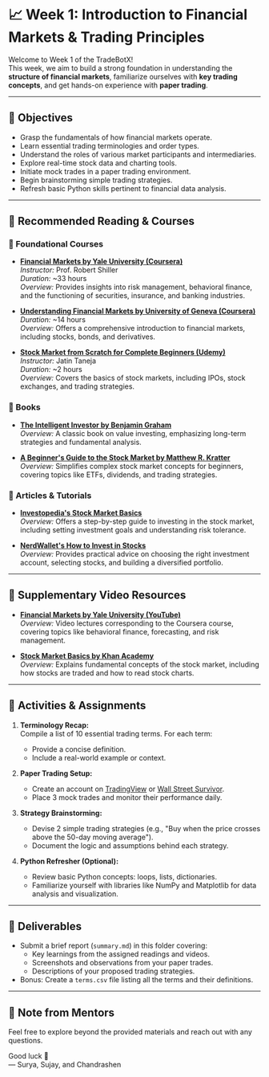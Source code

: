 # 📈 Week 1: Introduction to Financial Markets & Trading Principles

Welcome to Week 1 of the TradeBotX!  
This week, we aim to build a strong foundation in understanding the **structure of financial markets**, familiarize ourselves with **key trading concepts**, and get hands-on experience with **paper trading**.

---

## 🧠 Objectives

- Grasp the fundamentals of how financial markets operate.
- Learn essential trading terminologies and order types.
- Understand the roles of various market participants and intermediaries.
- Explore real-time stock data and charting tools.
- Initiate mock trades in a paper trading environment.
- Begin brainstorming simple trading strategies.
- Refresh basic Python skills pertinent to financial data analysis.

---

## 📘 Recommended Reading & Courses

### 📗 Foundational Courses

- **[Financial Markets by Yale University (Coursera)](https://www.coursera.org/learn/financial-markets-global)**  
  *Instructor:* Prof. Robert Shiller  
  *Duration:* ~33 hours  
  *Overview:* Provides insights into risk management, behavioral finance, and the functioning of securities, insurance, and banking industries.

- **[Understanding Financial Markets by University of Geneva (Coursera)](https://www.coursera.org/learn/understanding-financial-markets)**  
  *Duration:* ~14 hours  
  *Overview:* Offers a comprehensive introduction to financial markets, including stocks, bonds, and derivatives.

- **[Stock Market from Scratch for Complete Beginners (Udemy)](https://www.udemy.com/course/stock-market-from-scratch-for-complete-beginners/)**  
  *Instructor:* Jatin Taneja  
  *Duration:* ~2 hours  
  *Overview:* Covers the basics of stock markets, including IPOs, stock exchanges, and trading strategies.

### 📘 Books

- **[The Intelligent Investor by Benjamin Graham](https://www.amazon.in/Intelligent-Investor-Definitive-Value-Investing/dp/0062312685)**  
  *Overview:* A classic book on value investing, emphasizing long-term strategies and fundamental analysis.

- **[A Beginner's Guide to the Stock Market by Matthew R. Kratter](https://www.amazon.in/Beginners-Guide-Stock-Market/dp/1099617200)**  
  *Overview:* Simplifies complex stock market concepts for beginners, covering topics like ETFs, dividends, and trading strategies.

### 📘 Articles & Tutorials

- **[Investopedia's Stock Market Basics](https://www.investopedia.com/articles/basics/06/invest1000.asp)**  
  *Overview:* Offers a step-by-step guide to investing in the stock market, including setting investment goals and understanding risk tolerance.

- **[NerdWallet's How to Invest in Stocks](https://www.nerdwallet.com/article/investing/how-to-invest-in-stocks)**  
  *Overview:* Provides practical advice on choosing the right investment account, selecting stocks, and building a diversified portfolio.

---

## 🎥 Supplementary Video Resources

- **[Financial Markets by Yale University (YouTube)](https://www.youtube.com/playlist?list=PL6EF60E1027A1F85B)**  
  *Overview:* Video lectures corresponding to the Coursera course, covering topics like behavioral finance, forecasting, and risk management.

- **[Stock Market Basics by Khan Academy](https://www.youtube.com/playlist?list=PL8dPuuaLjXtOfse2ncvffeelTrqvhrz8H)**  
  *Overview:* Explains fundamental concepts of the stock market, including how stocks are traded and how to read stock charts.

---

## 🧪 Activities & Assignments

1. **Terminology Recap:**  
   Compile a list of 10 essential trading terms. For each term:
   - Provide a concise definition.
   - Include a real-world example or context.

2. **Paper Trading Setup:**  
   - Create an account on [TradingView](https://www.tradingview.com/) or [Wall Street Survivor](https://www.wallstreetsurvivor.com/).
   - Place 3 mock trades and monitor their performance daily.

3. **Strategy Brainstorming:**  
   - Devise 2 simple trading strategies (e.g., "Buy when the price crosses above the 50-day moving average").
   - Document the logic and assumptions behind each strategy.

4. **Python Refresher (Optional):**  
   - Review basic Python concepts: loops, lists, dictionaries.
   - Familiarize yourself with libraries like NumPy and Matplotlib for data analysis and visualization.

---

## 📂 Deliverables

- Submit a brief report (`summary.md`) in this folder covering:
  - Key learnings from the assigned readings and videos.
  - Screenshots and observations from your paper trades.
  - Descriptions of your proposed trading strategies.
- Bonus: Create a `terms.csv` file listing all the terms and their definitions.

---

## 🙌 Note from Mentors

Feel free to explore beyond the provided materials and reach out with any questions.  

Good luck 🚀  
— Surya, Sujay, and Chandrashen
